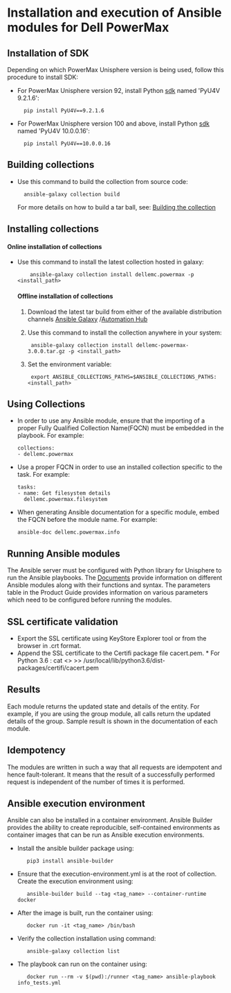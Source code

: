 <!--
Copyright (c) 2022 Dell Inc., or its subsidiaries. All Rights Reserved.

Licensed under the Apache License, Version 2.0 (the "License");
you may not use this file except in compliance with the License.
You may obtain a copy of the License at

    http://www.apache.org/licenses/LICENSE-2.0
-->

# Installation and execution of Ansible modules for Dell PowerMax

## Installation of SDK
Depending on which PowerMax Unisphere version is being used, follow this procedure to install SDK:

* For PowerMax Unisphere version 92, install Python [sdk](https://pypi.org/project/PyU4V/9.2.1.6/) named 'PyU4V 9.2.1.6': 
  
        pip install PyU4V==9.2.1.6
  
* For PowerMax Unisphere version 100 and above, install Python [sdk](https://pypi.org/project/PyU4V/10.0.0.16/) named 'PyU4V 10.0.0.16':
        
        pip install PyU4V==10.0.0.16

## Building collections
* Use this command to build the collection from source code:
    
        ansible-galaxy collection build

   For more details on how to build a tar ball, see: [Building the collection](https://docs.ansible.com/ansible/latest/dev_guide/developing_collections_distributing.html#building-your-collection-tarball)


## Installing collections
#### Online installation of collections 
* Use this command to install the latest collection hosted in galaxy:

	      ansible-galaxy collection install dellemc.powermax -p <install_path>

  #### Offline installation of collections
  1. Download the latest tar build from either of the available distribution channels [Ansible Galaxy](https://galaxy.ansible.com/dellemc/powermax) /[Automation Hub](https://console.redhat.com/ansible/automation-hub/repo/published/dellemc/powermax)

  2. Use this command to install the collection anywhere in your system:

	      ansible-galaxy collection install dellemc-powermax-3.0.0.tar.gz -p <install_path>

  3. Set the environment variable:

	      export ANSIBLE_COLLECTIONS_PATHS=$ANSIBLE_COLLECTIONS_PATHS:<install_path>

## Using Collections

  * In order to use any Ansible module, ensure that the importing of a proper Fully Qualified Collection Name(FQCN) must be embedded in the playbook.
   For example:
 
        collections:
        - dellemc.powermax

  * Use a proper FQCN in order to use an installed collection specific to the task. For example:

        tasks:
        - name: Get filesystem details
          dellemc.powermax.filesystem
    
  * When generating Ansible documentation for a specific module, embed the FQCN  before the module name. For example:
        
        ansible-doc dellemc.powermax.info


## Running Ansible modules

The Ansible server must be configured with Python library for Unisphere to run the Ansible playbooks. The [Documents](https://github.com/dell/ansible-powermax/blob/3.0.0/docs) provide information on different Ansible modules along with their functions and syntax. The parameters table in the Product Guide provides information on various parameters which need to be configured before running the modules.

## SSL certificate validation

* Export the SSL certificate using KeyStore Explorer tool or from the browser in .crt format.
* Append the SSL certificate to the Certifi package file cacert.pem.
      * For Python 3.6 : cat <> >> /usr/local/lib/python3.6/dist-packages/certifi/cacert.pem

## Results
Each module returns the updated state and details of the entity. 
For example, if you are using the group module, all calls return the updated details of the group.
Sample result is shown in the documentation of each module.

## Idempotency
The modules are written in such a way that all requests are idempotent and hence fault-tolerant. It means that the result of a successfully performed request is independent of the number of times it is performed.

## Ansible execution environment

Ansible can also be installed in a container environment. Ansible Builder provides the ability to create reproducible, self-contained environments as container images that can be run as Ansible execution environments.
* Install the ansible builder package using:

         pip3 install ansible-builder

* Ensure that the execution-environment.yml is at the root of collection. Create the execution environment using:

         ansible-builder build --tag <tag_name> --container-runtime docker

* After the image is built, run the container using:

         docker run -it <tag_name> /bin/bash

* Verify the collection installation using command:

         ansible-galaxy collection list

* The playbook can run on the container using:

         docker run --rm -v $(pwd):/runner <tag_name> ansible-playbook info_tests.yml
